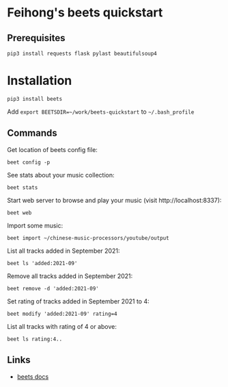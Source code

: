 # Feihong's beets quickstart

## Prerequisites

    pip3 install requests flask pylast beautifulsoup4

# Installation

    pip3 install beets

Add `export BEETSDIR=~/work/beets-quickstart` to `~/.bash_profile`

## Commands

Get location of beets config file:

    beet config -p

See stats about your music collection:

    beet stats

Start web server to browse and play your music (visit http://localhost:8337):

    beet web

Import some music:

    beet import ~/chinese-music-processors/youtube/output

List all tracks added in September 2021:

    beet ls 'added:2021-09'

Remove all tracks added in September 2021:

    beet remove -d 'added:2021-09'

Set rating of tracks added in September 2021 to 4:

    beet modify 'added:2021-09' rating=4

List all tracks with rating of 4 or above:

    beet ls rating:4..

## Links

- [beets docs](https://beets.readthedocs.io/)
